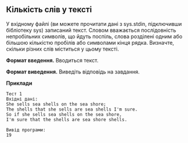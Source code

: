 ## Кількість слів у тексті
У вхідному файлі (ви можете прочитати дані з sys.stdin, підключивши бібліотеку sys) записаний 
текст. Словом вважається послідовність непробільних символів, що йдуть поспіль, слова розділені 
одним або більшою кількістю пробілів або символами кінця рядка. Визначте, скільки різних слів 
міститься у цьому тексті.

**Формат введення.** Вводиться текст.

**Формат виведення.** Виведіть відповідь на завдання.

**Приклади**
```
Тест 1
Вхідні дані:
She sells sea shells on the sea shore;
The shells that she sells are sea shells I'm sure.
So if she sells sea shells on the sea shore,
I'm sure that the shells are sea shore shells.

Вивід програми:
19
```